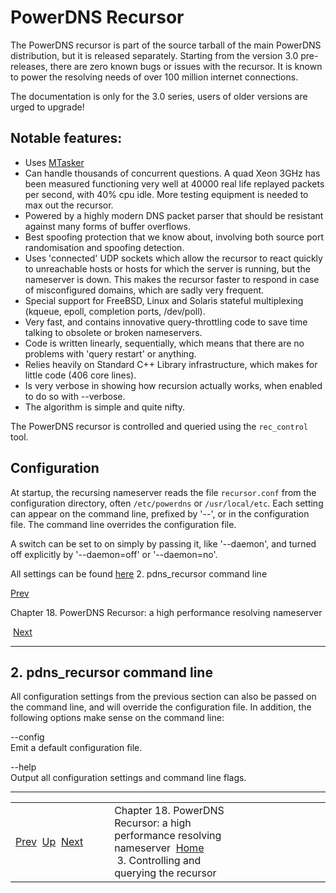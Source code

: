 # PowerDNS Recursor
The PowerDNS recursor is part of the source tarball of the main PowerDNS distribution, but it is released separately. Starting from the version 3.0 pre-releases, there are zero known bugs or issues with the recursor. It is known to power the resolving needs of over 100 million internet connections.

The documentation is only for the 3.0 series, users of older versions are urged to upgrade!

## Notable features:
-   Uses [MTasker](http://ds9a.nl/mtasker)
-   Can handle thousands of concurrent questions. A quad Xeon 3GHz has been measured functioning very well at 40000 real life replayed packets per second, with 40% cpu idle. More testing equipment is needed to max out the recursor.
-   Powered by a highly modern DNS packet parser that should be resistant against many forms of buffer overflows.
-   Best spoofing protection that we know about, involving both source port randomisation and spoofing detection.
-   Uses 'connected' UDP sockets which allow the recursor to react quickly to unreachable hosts or hosts for which the server is running, but the nameserver is down. This makes the recursor faster to respond in case of misconfigured domains, which are sadly very frequent.
-   Special support for FreeBSD, Linux and Solaris stateful multiplexing (kqueue, epoll, completion ports, /dev/poll).
-   Very fast, and contains innovative query-throttling code to save time talking to obsolete or broken nameservers.
-   Code is written linearly, sequentially, which means that there are no problems with 'query restart' or anything.
-   Relies heavily on Standard C++ Library infrastructure, which makes for little code (406 core lines).
-   Is very verbose in showing how recursion actually works, when enabled to do so with --verbose.
-   The algorithm is simple and quite nifty.

The PowerDNS recursor is controlled and queried using the `rec_control` tool.

## Configuration
At startup, the recursing nameserver reads the file `recursor.conf` from the configuration directory, often `/etc/powerdns` or `/usr/local/etc`. Each setting can appear on the command line, prefixed by '--', or in the configuration file. The command line overrides the configuration file.

A switch can be set to on simply by passing it, like '--daemon', and turned off explicitly by '--daemon=off' or '--daemon=no'.

All settings can be found [here](settings.md)
2. pdns\_recursor command line

[Prev](built-in-recursor.html) 

Chapter 18. PowerDNS Recursor: a high performance resolving nameserver

 [Next](rec-control.html)

* * * * *

2. pdns\_recursor command line
------------------------------

All configuration settings from the previous section can also be passed on the command line, and will override the configuration file. In addition, the following options make sense on the command line:

--config  
Emit a default configuration file.

--help  
Output all configuration settings and command line flags.

* * * * *

<table>
<colgroup>
<col width="33%" />
<col width="33%" />
<col width="33%" />
</colgroup>
<tbody>
<tr class="odd">
<td align="left"><a href="built-in-recursor.html">Prev</a> 
<a href="built-in-recursor.html">Up</a>
 <a href="rec-control.html">Next</a></td>
<td align="left">Chapter 18. PowerDNS Recursor: a high performance resolving nameserver 
<a href="index.html">Home</a>
 3. Controlling and querying the recursor</td>
</tr>
</tbody>
</table>


